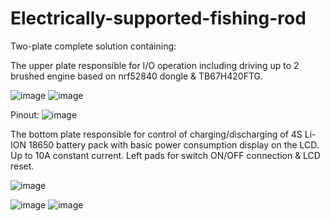 # Electrically-supported-fishing-rod
Two-plate complete solution containing:

The upper plate responsible for I/O operation including driving up to 2 brushed engine based on nrf52840 dongle & TB67H420FTG.  

![image](https://github.com/eSqadron/Electrically-supported-fishing-rod/assets/75276739/dcd5063c-58aa-449c-bb61-3fb6512a2a4f)
![image](https://github.com/eSqadron/Electrically-supported-fishing-rod/assets/75276739/84956fde-1b0e-4025-b5b5-c3022e60c385)

Pinout:
![image](https://github.com/eSqadron/Electrically-supported-fishing-rod/assets/75276739/21d33192-e7c5-43f7-8b9f-39559961ef73)



The bottom plate responsible for control of charging/discharging of 4S Li-ION 18650 battery pack with basic power consumption display on the LCD. Up to 10A constant current.
Left pads for switch ON/OFF connection & LCD reset.

![image](https://github.com/eSqadron/Electrically-supported-fishing-rod/assets/75276739/f771859e-c4f4-448e-9e45-0ea538b86819)

![image](https://github.com/eSqadron/Electrically-supported-fishing-rod/assets/75276739/a6f4e09b-8165-492e-9409-770386c0a31a)
![image](https://github.com/eSqadron/Electrically-supported-fishing-rod/assets/75276739/93ef9d11-6a9a-4f4f-82c7-f4159f647ee8)
